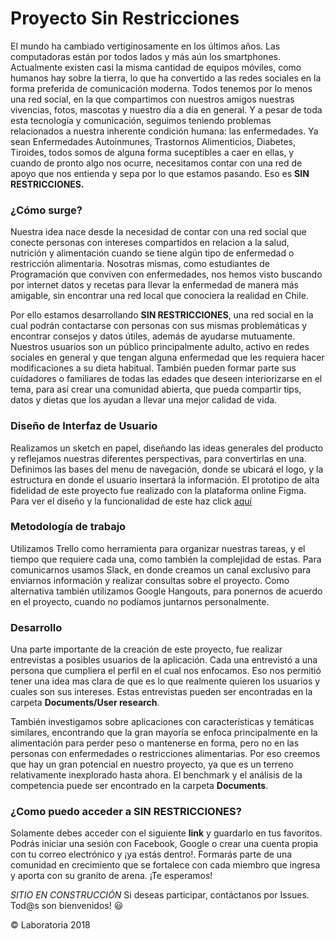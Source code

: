 # Proyecto Sin Restricciones

El mundo ha cambiado vertiginosamente en los últimos años. Las computadoras están por todos lados y más aún los smartphones. Actualmente existen casi la misma cantidad de equipos móviles, como humanos hay sobre la tierra, lo que ha convertido a las redes sociales en la forma preferida de comunicación moderna. Todos tenemos por lo menos una red social, en la que compartimos con nuestros amigos nuestras vivencias, fotos, mascotas y nuestro día a día en general. Y a pesar de toda esta tecnología y comunicación, seguimos teniendo problemas relacionados a nuestra inherente condición humana: las enfermedades. Ya sean Enfermedades Autoinmunes, Trastornos Alimenticios, Diabetes, Tiroides, todos somos de alguna forma suceptibles a caer en ellas, y cuando de pronto algo nos ocurre, necesitamos contar con una red de apoyo que nos entienda y sepa por lo que estamos pasando. Eso es **SIN RESTRICCIONES.**

### ¿Cómo surge?

Nuestra idea nace desde la necesidad de contar con una red social que conecte personas con intereses compartidos en relacion a la salud, nutrición y alimentación cuando se tiene algún tipo de enfermedad o restricción alimentaria. Nosotras mismas, como estudiantes de Programación que conviven con enfermedades, nos hemos visto buscando por internet datos y recetas para llevar la enfermedad de manera más amigable, sin encontrar una red local que conociera la realidad en Chile. 

Por ello estamos desarrollando **SIN RESTRICCIONES**, una red social en la cual podrán contactarse con personas con sus mismas problemáticas y encontrar consejos y datos útiles, además de ayudarse mutuamente. Nuestros usuarios son un público principalmente adulto, activo en redes sociales en general y que tengan alguna enfermedad que les requiera hacer modificaciones a su dieta habitual. También pueden formar parte sus cuidadores o familiares de todas las edades que deseen interiorizarse en el tema, para así crear una comunidad abierta, que pueda compartir tips, datos y dietas que los ayudan a llevar una mejor calidad de vida.

### Diseño de Interfaz de Usuario

Realizamos un sketch en papel, diseñando las ideas generales del producto y reflejamos nuestras diferentes perspectivas, para convertirlas en una. Definimos las bases del menu de navegación, donde se ubicará el logo, y la estructura en donde el usuario insertará la información.
El prototipo de alta fidelidad de este proyecto fue realizado con la plataforma online Figma. Para ver el diseño y la funcionalidad de este haz click [aquí](https://www.figma.com/file/fSgQT36x4jqthGuUZq8i6plx/Sin-restricciones)

### Metodología de trabajo

Utilizamos Trello como herramienta para organizar nuestras tareas, y el tiempo que requiere cada una, como también la complejidad de estas.
Para comunicarnos usamos Slack, en donde creamos un canal exclusivo para enviarnos información y realizar consultas sobre el proyecto.
Como alternativa también utilizamos Google Hangouts, para ponernos de acuerdo en el proyecto, cuando no podíamos juntarnos personalmente.

### Desarrollo

Una parte importante de la creación de este proyecto, fue realizar entrevistas a posibles usuarios de la aplicación. Cada una entrevistó a una persona que cumpliera el perfil en el cual nos enfocamos. Eso nos permitió tener una idea mas clara de que es lo que realmente quieren los usuarios y cuales son sus intereses. Estas entrevistas pueden ser encontradas en la carpeta **Documents/User research**. 

También investigamos sobre aplicaciones con características y temáticas similares, encontrando que la gran mayoría se enfoca principalmente en la alimentación para perder peso o mantenerse en forma, pero no en las personas con enfermedades o restricciones alimentarias. Por eso creemos que hay un gran potencial en nuestro proyecto, ya que es un terreno relativamente inexplorado hasta ahora. El benchmark y el análisis de la competencia puede ser encontrado en la carpeta **Documents**.

### ¿Como puedo acceder a **SIN RESTRICCIONES**?

Solamente debes acceder con el siguiente **link** y guardarlo en tus favoritos. Podrás iniciar una sesión con Facebook, Google o crear una cuenta propia con tu correo electrónico y ¡ya estás dentro!. Formarás parte de una comunidad en crecimiento que se fortalece con cada miembro que ingresa y aporta con su granito de arena. ¡Te esperamos!


*SITIO EN CONSTRUCCIÓN* Si deseas participar, contáctanos por Issues. Tod@s son bienvenidos! :smiley:



© Laboratoria 2018